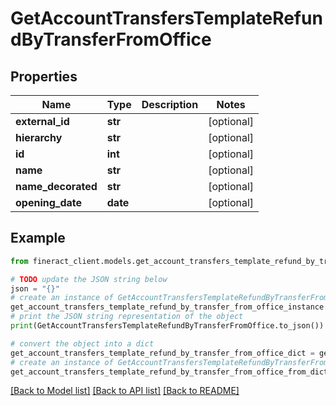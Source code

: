 # GetAccountTransfersTemplateRefundByTransferFromOffice


## Properties

Name | Type | Description | Notes
------------ | ------------- | ------------- | -------------
**external_id** | **str** |  | [optional] 
**hierarchy** | **str** |  | [optional] 
**id** | **int** |  | [optional] 
**name** | **str** |  | [optional] 
**name_decorated** | **str** |  | [optional] 
**opening_date** | **date** |  | [optional] 

## Example

```python
from fineract_client.models.get_account_transfers_template_refund_by_transfer_from_office import GetAccountTransfersTemplateRefundByTransferFromOffice

# TODO update the JSON string below
json = "{}"
# create an instance of GetAccountTransfersTemplateRefundByTransferFromOffice from a JSON string
get_account_transfers_template_refund_by_transfer_from_office_instance = GetAccountTransfersTemplateRefundByTransferFromOffice.from_json(json)
# print the JSON string representation of the object
print(GetAccountTransfersTemplateRefundByTransferFromOffice.to_json())

# convert the object into a dict
get_account_transfers_template_refund_by_transfer_from_office_dict = get_account_transfers_template_refund_by_transfer_from_office_instance.to_dict()
# create an instance of GetAccountTransfersTemplateRefundByTransferFromOffice from a dict
get_account_transfers_template_refund_by_transfer_from_office_from_dict = GetAccountTransfersTemplateRefundByTransferFromOffice.from_dict(get_account_transfers_template_refund_by_transfer_from_office_dict)
```
[[Back to Model list]](../README.md#documentation-for-models) [[Back to API list]](../README.md#documentation-for-api-endpoints) [[Back to README]](../README.md)


